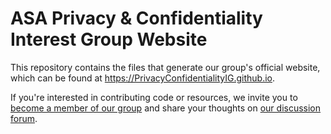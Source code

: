 # ASA Privacy & Confidentiality Interest Group Website

This repository contains the files that generate our group's official website, which can be found at <https://PrivacyConfidentialityIG.github.io>.

If you're interested in contributing code or resources, we invite you to [become a member of our group](https://PrivacyConfidentialityIG.github.io/join.html) and share your thoughts on [our discussion forum](https://github.com/orgs/PrivacyConfidentialityIG/discussions).